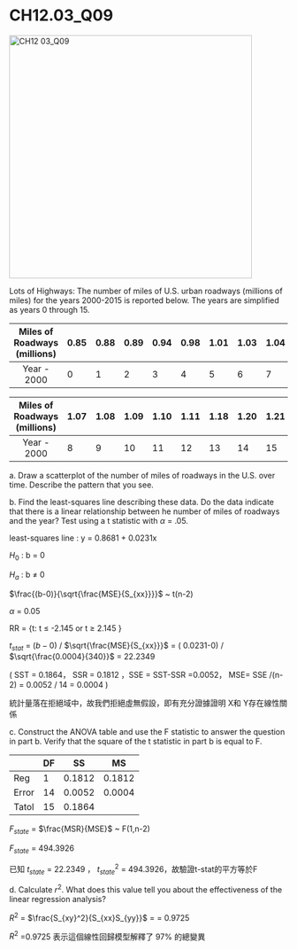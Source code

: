 # CH12.03_Q09 #

<img width="439" alt="CH12 03_Q09" src="https://github.com/user-attachments/assets/9a024394-85df-48d3-9ca8-6ffd8c8a0853" />


Lots of Highways: The number of miles of U.S. urban roadways (millions of miles) for the years 2000-2015 is reported below.
The years are simplified as years 0 through 15.

| Miles of Roadways (millions) | 0.85 | 0.88 | 0.89 | 0.94 | 0.98 | 1.01 | 1.03 | 1.04 |
|:----------------------------:|------|------|------|------|------|------|------|------|
| Year - 2000                  | 0    | 1    | 2    | 3    | 4    | 5    | 6    | 7    |

| Miles of Roadways (millions) | 1.07 | 1.08 | 1.09 | 1.10 | 1.11 | 1.18 | 1.20 | 1.21 |
|:----------------------------:|------|------|------|------|------|------|------|------|
| Year - 2000                  | 8    | 9    | 10   | 11   | 12   | 13   | 14   | 15   |


a. Draw a scatterplot of the number of miles of roadways in the U.S. over time. Describe the pattern that you see.

b. Find the least-squares line describing these data. Do the data indicate that there is a linear relationship between he number of miles of roadways and the year? Test using a t statistic with $\alpha$ = .05.


least-squares line : y = 0.8681 + 0.0231x

$H_0$ : b = 0

$H_a$ : b $\ne$ 0

$\frac{(b-0)}{\sqrt{\frac{MSE}{S_{xx}}}}$  ~ t(n-2)

$\alpha$ = 0.05

RR = {t: t $\le$ -2.145 or t $\ge$ 2.145  }

$t_{stat}$ = $(b-0)$ / $\sqrt{\frac{MSE}{S_{xx}}}$ = ( 0.0231-0) / $\sqrt{\frac{0.0004}{340}}$ = 22.2349

( SST = 0.1864， SSR = 0.1812 ，SSE = SST-SSR =0.0052， MSE= SSE /(n-2) = 0.0052 / 14 = 0.0004 )

統計量落在拒絕域中，故我們拒絕虛無假設，即有充分證據證明 X和 Y存在線性關係


c. Construct the ANOVA table and use the F statistic to answer the question in part b. Verify that the square of the t statistic in part b is equal to F.


|       | DF    | SS | MS |
| ----  | --    | -- | -- |
| Reg   | 1     | 0.1812  | 0.1812  |
| Error | 14     | 0.0052 |0.0004  |
| Tatol | 15     | 0.1864 |

$F_{state}$ = $\frac{MSR}{MSE}$ ~ F(1,n-2)

$F_{state}$ = 494.3926

已知 $t_{state}$ = 22.2349 ， $t_{state}^2$ = 494.3926，故驗證t-stat的平方等於F


d. Calculate $r^2$. What does this value tell you about the effectiveness of the linear regression analysis?



$R^2$ = $\frac{S_{xy}^2}{S_{xx}S_{yy}}$ =  = 0.9725

$R^2$ =0.9725 表示這個線性回歸模型解釋了 97% 的總變異








